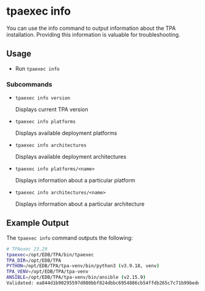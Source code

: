 # tpaexec info

You can use the info command to output information about the TPA installation.
Providing this information is valuable for troubleshooting.

## Usage

* Run `tpaexec info`

### Subcommands
* `tpaexec info version`

    Displays current TPA version

* `tpaexec info platforms`

    Displays available deployment platforms

* `tpaexec info architectures`

    Displays available deployment architectures

* `tpaexec info platforms/<name>`

    Displays information about a particular platform

* `tpaexec info architectures/<name>`

    Displays information about a particular architecture

## Example Output

The `tpaexec info` command outputs the following:

```bash
# TPAexec 23.29
tpaexec=/opt/EDB/TPA/bin/tpaexec
TPA_DIR=/opt/EDB/TPA
PYTHON=/opt/EDB/TPA/tpa-venv/bin/python3 (v3.9.18, venv)
TPA_VENV=/opt/EDB/TPA/tpa-venv
ANSIBLE=/opt/EDB/TPA/tpa-venv/bin/ansible (v2.15.9)
Validated: ea844d1b90295597d080bbf824dbbc6954886cb54ffdb265c7c71b99bedee67b [OK]
```
